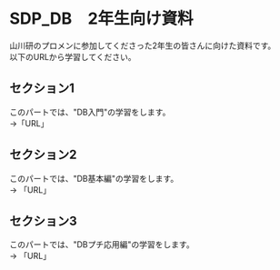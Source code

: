 # SDP_DB　2年生向け資料  
山川研のプロメンに参加してくださった2年生の皆さんに向けた資料です。  
以下のURLから学習してください。

## セクション1
このパートでは、"DB入門"の学習をします。  
->「URL」

## セクション2
このパートでは、"DB基本編"の学習をします。  
-> 「URL」

## セクション3
このパートでは、"DBプチ応用編"の学習をします。  
-> 「URL」
